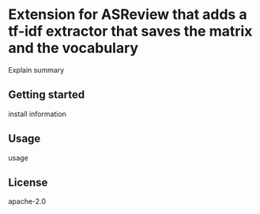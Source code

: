 # Extension for ASReview that adds a tf-idf extractor that saves the matrix and the vocabulary

Explain summary


## Getting started

install information


## Usage

usage

## License

apache-2.0
